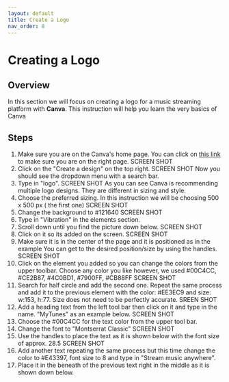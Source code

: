```yaml
---
layout: default
title: Create a Logo
nav_order: 8
---
```


# Creating a Logo 

## Overview

In this section we will focus on creating a logo for a music streaming platform with **Canva**. This instruction will help you learn the very basics of Canva

## Steps

1. Make sure you are on the Canva's home page. 
 You can click on [this link](https://www.canva.com/) to make sure you are on the right page.
 SCREEN SHOT
2. Click on the "Create a design" on the top right.
SCREEN SHOT
Now you should see the dropdown menu with a search bar.
3. Type in "logo".
SCREEN SHOT
As you can see Canva is recommending multiple logo designs. They are different in sizing and style.
4. Choose the preferred sizing. In this instruction we will be choosing 500 x 500 px ( the first one)
SCREEN SHOT
5. Change the background to #121640
SCREEN SHOT
6. Type in "Vibration" in the elements section. 
7. Scroll down until you find the picture down below.
SCREEN SHOT
8. Click on it so its added on the screen.
SCREEN SHOT
9. Make sure it is in the center of the page and it is positioned as in the example
You can get to the desired position/size by using the handles.
SCREEN SHOT 
10. Click on the element you added so you can change the colors from the upper toolbar.
Choose any color you like however, we used #00C4CC, #CE2B87, #4C0BD1, #7900FF, #CB88FF
SCREEN SHOT
11. Search for half circle and add the second one.
Repeat the same process and add it to the previous element with the color: #EE3EC9 and size: w:153, h:77.
Size does not need to be perfectly accurate.
SREEN SHOT
12. Add a heading text from the left tool bar then click on it and type in the name. "MyTunes" as an example below.
SCREEN SHOT
13. Choose the #00C4CC for the text color from the upper tool bar.
14. Change the font to "Montserrat Classic"
SCREEN SHOT
15. Use the handles to place the text as it is shown below with the font size of approx. 28.5
SCREEN SHOT
16. Add another text repeating the same process but this time change the color to #E43397, font size to 8 and type in "Stream music anywhere".
17. Place it in the beneath of the previous text right in the middle as it is shown down below.


